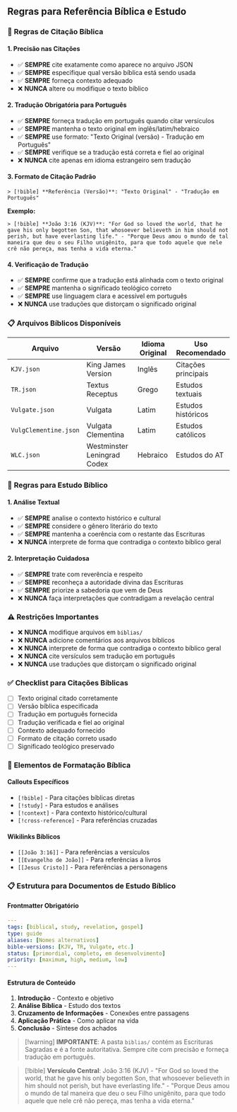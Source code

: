 ## Regras para Referência Bíblica e Estudo

### 📖 **Regras de Citação Bíblica**

#### **1. Precisão nas Citações**
- ✅ **SEMPRE** cite exatamente como aparece no arquivo JSON
- ✅ **SEMPRE** especifique qual versão bíblica está sendo usada
- ✅ **SEMPRE** forneça contexto adequado
- ❌ **NUNCA** altere ou modifique o texto bíblico

#### **2. Tradução Obrigatória para Português**
- ✅ **SEMPRE** forneça tradução em português quando citar versículos
- ✅ **SEMPRE** mantenha o texto original em inglês/latim/hebraico
- ✅ **SEMPRE** use formato: "Texto Original (versão) - Tradução em Português"
- ✅ **SEMPRE** verifique se a tradução está correta e fiel ao original
- ❌ **NUNCA** cite apenas em idioma estrangeiro sem tradução

#### **3. Formato de Citação Padrão**
```
> [!bible] **Referência (Versão)**: "Texto Original" - "Tradução em Português"
```

**Exemplo:**
```
> [!bible] **João 3:16 (KJV)**: "For God so loved the world, that he gave his only begotten Son, that whosoever believeth in him should not perish, but have everlasting life." - "Porque Deus amou o mundo de tal maneira que deu o seu Filho unigênito, para que todo aquele que nele crê não pereça, mas tenha a vida eterna."
```

#### **4. Verificação de Tradução**
- ✅ **SEMPRE** confirme que a tradução está alinhada com o texto original
- ✅ **SEMPRE** mantenha o significado teológico correto
- ✅ **SEMPRE** use linguagem clara e acessível em português
- ❌ **NUNCA** use traduções que distorçam o significado original

### 📋 **Arquivos Bíblicos Disponíveis**

| Arquivo | Versão | Idioma Original | Uso Recomendado |
|---------|--------|-----------------|-----------------|
| `KJV.json` | King James Version | Inglês | Citações principais |
| `TR.json` | Textus Receptus | Grego | Estudos textuais |
| `Vulgate.json` | Vulgata | Latim | Estudos históricos |
| `VulgClementine.json` | Vulgata Clementina | Latim | Estudos católicos |
| `WLC.json` | Westminster Leningrad Codex | Hebraico | Estudos do AT |

### 📖 **Regras para Estudo Bíblico**

#### **1. Análise Textual**
- ✅ **SEMPRE** analise o contexto histórico e cultural
- ✅ **SEMPRE** considere o gênero literário do texto
- ✅ **SEMPRE** mantenha a coerência com o restante das Escrituras
- ❌ **NUNCA** interprete de forma que contradiga o contexto bíblico geral

#### **2. Interpretação Cuidadosa**
- ✅ **SEMPRE** trate com reverência e respeito
- ✅ **SEMPRE** reconheça a autoridade divina das Escrituras
- ✅ **SEMPRE** priorize a sabedoria que vem de Deus
- ❌ **NUNCA** faça interpretações que contradigam a revelação central

### ⚠️ **Restrições Importantes**

- ❌ **NUNCA** modifique arquivos em `biblias/`
- ❌ **NUNCA** adicione comentários aos arquivos bíblicos
- ❌ **NUNCA** interprete de forma que contradiga o contexto bíblico geral
- ❌ **NUNCA** cite versículos sem tradução em português
- ❌ **NUNCA** use traduções que distorçam o significado original

### ✅ **Checklist para Citações Bíblicas**

- [ ] Texto original citado corretamente
- [ ] Versão bíblica especificada
- [ ] Tradução em português fornecida
- [ ] Tradução verificada e fiel ao original
- [ ] Contexto adequado fornecido
- [ ] Formato de citação correto usado
- [ ] Significado teológico preservado

### 📖 **Elementos de Formatação Bíblica**

#### **Callouts Específicos**
- `[!bible]` - Para citações bíblicas diretas
- `[!study]` - Para estudos e análises
- `[!context]` - Para contexto histórico/cultural
- `[!cross-reference]` - Para referências cruzadas

#### **Wikilinks Bíblicos**
- `[[João 3:16]]` - Para referências a versículos
- `[[Evangelho de João]]` - Para referências a livros
- `[[Jesus Cristo]]` - Para referências a personagens

### 📋 **Estrutura para Documentos de Estudo Bíblico**

#### **Frontmatter Obrigatório**
```yaml
---
tags: [biblical, study, revelation, gospel]
type: guide
aliases: [Nomes alternativos]
bible-versions: [KJV, TR, Vulgate, etc.]
status: [primordial, completo, em desenvolvimento]
priority: [maximum, high, medium, low]
---
```

#### **Estrutura de Conteúdo**
1. **Introdução** - Contexto e objetivo
2. **Análise Bíblica** - Estudo dos textos
3. **Cruzamento de Informações** - Conexões entre passagens
4. **Aplicação Prática** - Como aplicar na vida
5. **Conclusão** - Síntese dos achados

> [!warning] **IMPORTANTE**: A pasta `biblias/` contém as Escrituras Sagradas e é a fonte autoritativa. Sempre cite com precisão e forneça tradução em português.

> [!bible] **Versículo Central**: João 3:16 (KJV) - "For God so loved the world, that he gave his only begotten Son, that whosoever believeth in him should not perish, but have everlasting life." - "Porque Deus amou o mundo de tal maneira que deu o seu Filho unigênito, para que todo aquele que nele crê não pereça, mas tenha a vida eterna." 